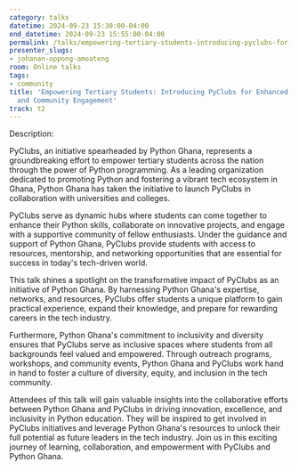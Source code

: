 ```yaml
---
category: talks
datetime: 2024-09-23 15:30:00-04:00
end_datetime: 2024-09-23 15:55:00-04:00
permalink: /talks/empowering-tertiary-students-introducing-pyclubs-for-enhanced-python-skills-and-community-engagement/
presenter_slugs:
- johanan-oppong-amoateng
room: Online talks
tags:
- community
title: 'Empowering Tertiary Students: Introducing PyClubs for Enhanced Python Skills
  and Community Engagement'
track: t2
---
```


Description:

PyClubs, an initiative spearheaded by Python Ghana, represents a groundbreaking effort to empower tertiary students across the nation through the power of Python programming. As a leading organization dedicated to promoting Python and fostering a vibrant tech ecosystem in Ghana, Python Ghana has taken the initiative to launch PyClubs in collaboration with universities and colleges.

PyClubs serve as dynamic hubs where students can come together to enhance their Python skills, collaborate on innovative projects, and engage with a supportive community of fellow enthusiasts. Under the guidance and support of Python Ghana, PyClubs provide students with access to resources, mentorship, and networking opportunities that are essential for success in today's tech-driven world.

This talk shines a spotlight on the transformative impact of PyClubs as an initiative of Python Ghana. By harnessing Python Ghana's expertise, networks, and resources, PyClubs offer students a unique platform to gain practical experience, expand their knowledge, and prepare for rewarding careers in the tech industry.

Furthermore, Python Ghana's commitment to inclusivity and diversity ensures that PyClubs serve as inclusive spaces where students from all backgrounds feel valued and empowered. Through outreach programs, workshops, and community events, Python Ghana and PyClubs work hand in hand to foster a culture of diversity, equity, and inclusion in the tech community.

Attendees of this talk will gain valuable insights into the collaborative efforts between Python Ghana and PyClubs in driving innovation, excellence, and inclusivity in Python education. They will be inspired to get involved in PyClubs initiatives and leverage Python Ghana's resources to unlock their full potential as future leaders in the tech industry. Join us in this exciting journey of learning, collaboration, and empowerment with PyClubs and Python Ghana.